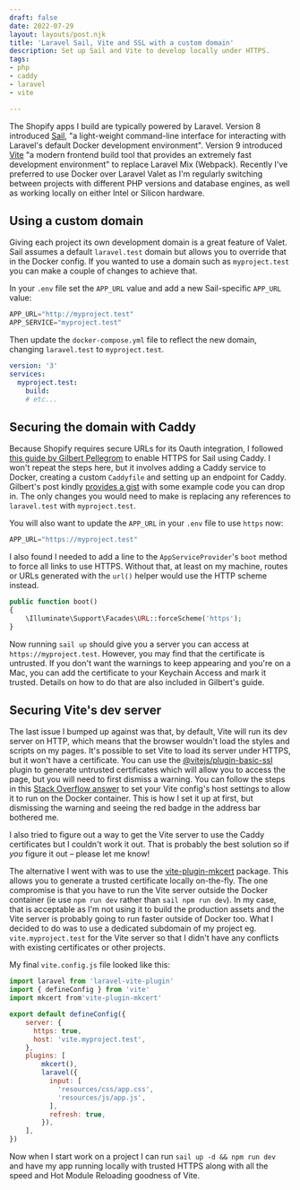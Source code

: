 ```yaml
---
draft: false
date: 2022-07-29
layout: layouts/post.njk
title: 'Laravel Sail, Vite and SSL with a custom domain'
description: Set up Sail and Vite to develop locally under HTTPS.
tags:
- php
- caddy
- laravel
- vite

---
```

The Shopify apps I build are typically powered by Laravel. Version 8 introduced [Sail](https://laravel.com/docs/master/sail), "a light-weight command-line interface for interacting with Laravel's default Docker development environment". Version 9 introduced [Vite](https://vitejs.dev) "a modern frontend build tool that provides an extremely fast development environment" to replace Laravel Mix (Webpack). Recently I've preferred to use Docker over Laravel Valet as I'm regularly switching between projects with different PHP versions and database engines, as well as working locally on either Intel or Silicon hardware.

## Using a custom domain

Giving each project its own development domain is a great feature of Valet. Sail assumes a default `laravel.test` domain but allows you to override that in the Docker config. If you wanted to use a domain such as `myproject.test` you can make a couple of changes to achieve that.

In your `.env` file set the `APP_URL` value and add a new Sail-specific `APP_URL` value:

```js
APP_URL="http://myproject.test"
APP_SERVICE="myproject.test"
```

Then update the `docker-compose.yml` file to reflect the new domain, changing `laravel.test` to `myproject.test`.

```yaml
version: '3'
services:
  myproject.test:
    build:
    # etc...
```

## Securing the domain with Caddy

Because Shopify requires secure URLs for its Oauth integration, I followed [this guide by Gilbert Pellegrom](https://gilbitron.me/blog/enabling-https-ssl-for-laravel-sail-using-caddy/) to enable HTTPS for Sail using Caddy. I won't repeat the steps here, but it involves adding a Caddy service to Docker, creating a custom `Caddyfile` and setting up an endpoint for Caddy. Gilbert's post kindly [provides a gist](https://gist.github.com/gilbitron/36d48eb751875bebdf43da0a91c9faec) with some example code you can drop in. The only changes you would need to make is replacing any references to `laravel.test` with `myproject.test`.

You will also want to update the `APP_URL` in your `.env` file to use `https` now:

```js
APP_URL="https://myproject.test"
```

I also found I needed to add a line to the `AppServiceProvider`'s `boot` method to force all links to use HTTPS. Without that, at least on my machine, routes or URLs generated with the `url()` helper would use the HTTP scheme instead.

```php
public function boot()
{
    \Illuminate\Support\Facades\URL::forceScheme('https');
}
```

Now running `sail up` should give you a server you can access at `https://myproject.test`. However, you may find that the certificate is untrusted. If you don't want the warnings to keep appearing and you're on a Mac, you can add the certificate to your Keychain Access and mark it trusted. Details on how to do that are also included in Gilbert's guide.

## Securing Vite's dev server

The last issue I bumped up against was that, by default, Vite will run its dev server on HTTP, which means that the browser wouldn't load the styles and scripts on my pages. It's possible to set Vite to load its server under HTTPS, but it won't have a certificate. You can use the [@vitejs/plugin-basic-ssl](https://github.com/vitejs/vite-plugin-basic-ssl) plugin to generate untrusted certificates which will allow you to access the page, but you will need to first dismiss a warning. You can follow the steps in this [Stack Overflow answer](https://stackoverflow.com/a/73148121/15761479) to set your Vite config's host settings to allow it to run on the Docker container. This is how I set it up at first, but dismissing the warning and seeing the red badge in the address bar bothered me.

I also tried to figure out a way to get the Vite server to use the Caddy certificates but I couldn't work it out. That is probably the best solution so if _you_ figure it out – please let me know!

The alternative I went with was to use the [vite-plugin-mkcert](https://github.com/liuweiGL/vite-plugin-mkcert) package. This allows you to generate a trusted certificate locally on-the-fly. The one compromise is that you have to run the Vite server outside the Docker container (ie use `npm run dev` rather than `sail npm run dev`). In my case, that is acceptable as I'm not using it to build the production assets and the Vite server is probably going to run faster outside of Docker too. What I decided to do was to use a dedicated subdomain of my project eg. `vite.myproject.test` for the Vite server so that I didn't have any conflicts with existing certificates or other projects.

My final `vite.config.js` file looked like this:

```js
import laravel from 'laravel-vite-plugin'
import { defineConfig } from 'vite'
import mkcert from'vite-plugin-mkcert'

export default defineConfig({
    server: {
      https: true,
      host: 'vite.myproject.test',
    },
    plugins: [
        mkcert(),
        laravel({
          input: [
            'resources/css/app.css',
            'resources/js/app.js',
          ],
          refresh: true,
        }),
    ],
})
```

Now when I start work on a project I can run `sail up -d && npm run dev` and have my app running locally with trusted HTTPS along with all the speed and Hot Module Reloading goodness of Vite.
